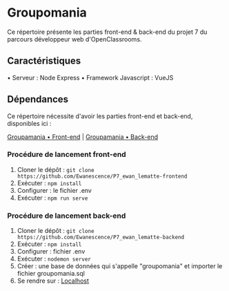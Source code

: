 # Groupomania #

Ce répertoire présente les parties front-end & back-end du projet 7 du parcours développeur web d'OpenClassrooms.

## Caractéristiques ##

• Serveur : Node Express
• Framework Javascript : VueJS

## Dépendances ##

Ce répertoire nécessite d'avoir les parties front-end et back-end, disponibles ici :

[Groupamania • Front-end](https://github.com/Ewanescence/P7_ewan_lematte-frontend) |
[Groupamania • Back-end](https://github.com/Ewanescence/P7_ewan_lematte-backend)

### Procédure de lancement front-end ###

1. Cloner le dépôt : `git clone https://github.com/Ewanescence/P7_ewan_lematte-frontend`
2. Exécuter : `npm install`
3. Configurer : le fichier .env
4. Exécuter : `npm run serve`

### Procédure de lancement back-end ###

1. Cloner le dépôt : `git clone https://github.com/Ewanescence/P7_ewan_lematte-backend`
2. Exécuter : `npm install`
3. Configurer : fichier .env
4. Exécuter : `nodemon server`
5. Créer : une base de données qui s'appelle "groupomania" et importer le fichier groupomania.sql
5. Se rendre sur : [Localhost](http://localhost:8080/)
